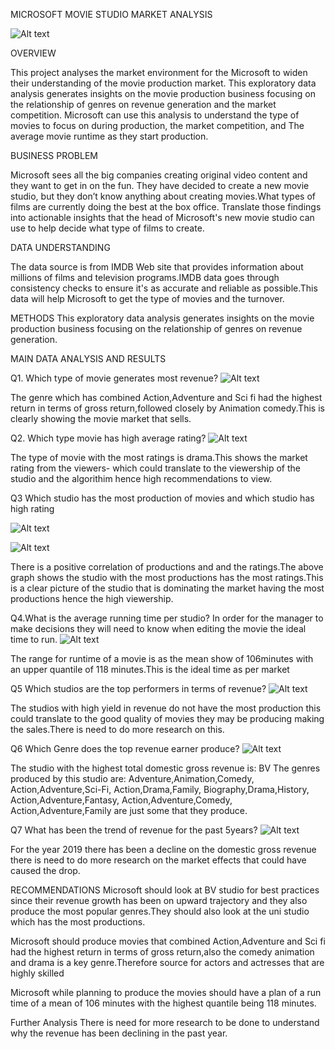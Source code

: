 ﻿MICROSOFT MOVIE STUDIO MARKET ANALYSIS

![Alt text](images/moviepic.png)

OVERVIEW

This project analyses the market environment for the Microsoft to widen their understanding of the movie production market. This exploratory data analysis generates insights on the movie production business focusing on the relationship of genres on revenue generation and the market competition. Microsoft can use this analysis to understand the type of movies to focus on during production, the market competition, and The average movie runtime as they start production.

BUSINESS PROBLEM

Microsoft sees all the big companies creating original video content and they want to get in on the fun. They have decided to create a new movie studio, but they don’t know anything about creating movies.What types of films are currently doing the best at the box office. Translate those findings into actionable insights that the head of Microsoft's new movie studio can use to help decide what type of films to create.

DATA UNDERSTANDING

The data source is from IMDB Web site that provides information about millions of films and television programs.IMDB data goes through consistency checks to ensure it's as accurate and reliable as possible.This data will help Microsoft to get the type of movies and the turnover.

METHODS
This exploratory data analysis generates insights on the movie production business focusing on the relationship of genres on revenue generation.

MAIN DATA ANALYSIS AND RESULTS

Q1. Which type of movie generates most revenue?
![Alt text](images/image.png)



The genre which has combined Action,Adventure and Sci fi had the highest return in terms of gross return,followed closely by Animation comedy.This is clearly showing the movie market that sells.

Q2. Which type movie has high average rating?
![Alt text](images/image-1.png)



The type of movie with the most ratings is drama.This shows the market rating from the viewers- which could translate to the viewership of the studio and the algorithim hence high recommendations to view.

Q3 Which studio has the most production of movies and which studio has high rating
      
![Alt text](images/image-2.png)
	
![Alt text](images/image-3.png)

There is a positive correlation of productions and and the ratings.The above graph shows the studio with the most productions has the most ratings.This is a clear picture of the studio that is dominating the market having the most productions hence the high viewership.

Q4.What is the average running time per studio?
In order for the manager to make decisions they will need to know when editing the movie the ideal time to run.
	![Alt text](images/image-4.png)



The range for runtime of a movie is as the mean show of 106minutes with an upper quantile of 118 minutes.This is the ideal time as per market

Q5 Which studios are the top performers in terms of revenue?
![Alt text](images/image-5.png)



The studios with high yield in revenue do not have the most production this could translate to the good quality of movies they may be producing making the sales.There is need to do more research on this.

Q6 Which Genre does the top revenue earner produce?
![Alt text](<images/image-1 (2).png>)


The studio with the highest total domestic gross revenue is: BV
The genres produced by this studio are: Adventure,Animation,Comedy, Action,Adventure,Sci-Fi, Action,Drama,Family, Biography,Drama,History, Action,Adventure,Fantasy, Action,Adventure,Comedy, Action,Adventure,Family are just some that they produce.


Q7 What has been the trend of revenue for the past 5years?
![Alt text](images/image-6.png)


For the year 2019 there has been a decline on the domestic gross revenue there is need to do more research on the market effects that could have caused the drop.

RECOMMENDATIONS
Microsoft should look at BV studio for best practices since their revenue growth has been on upward trajectory and they also produce the most popular genres.They should also look at the uni studio which has the most productions.

Microsoft should produce movies that combined Action,Adventure and Sci fi had the highest return in terms of gross return,also the comedy animation and drama is a key genre.Therefore source for actors and actresses that are highly skilled

Microsoft while planning to produce the movies should have a plan of a run time of a mean of 106 minutes with the highest quantile being 118 minutes.

Further Analysis
There is need for more research to be done to understand why the revenue has been declining in the past year.

